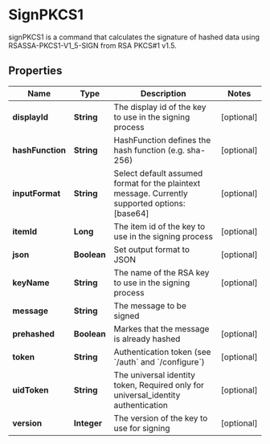 

# SignPKCS1

signPKCS1 is a command that calculates the signature of hashed data using RSASSA-PKCS1-V1_5-SIGN from RSA PKCS#1 v1.5.

## Properties

Name | Type | Description | Notes
------------ | ------------- | ------------- | -------------
**displayId** | **String** | The display id of the key to use in the signing process |  [optional]
**hashFunction** | **String** | HashFunction defines the hash function (e.g. sha-256) |  [optional]
**inputFormat** | **String** | Select default assumed format for the plaintext message. Currently supported options: [base64] |  [optional]
**itemId** | **Long** | The item id of the key to use in the signing process |  [optional]
**json** | **Boolean** | Set output format to JSON |  [optional]
**keyName** | **String** | The name of the RSA key to use in the signing process |  [optional]
**message** | **String** | The message to be signed | 
**prehashed** | **Boolean** | Markes that the message is already hashed |  [optional]
**token** | **String** | Authentication token (see &#x60;/auth&#x60; and &#x60;/configure&#x60;) |  [optional]
**uidToken** | **String** | The universal identity token, Required only for universal_identity authentication |  [optional]
**version** | **Integer** | The version of the key to use for signing |  [optional]



